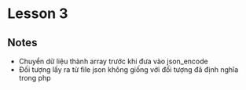 ﻿# Lesson 3
## Notes
- Chuyển dữ liệu thành array trước khi đưa vào json_encode
- Đối tượng lấy ra từ file json không giống với đối tượng đã định nghĩa trong php
